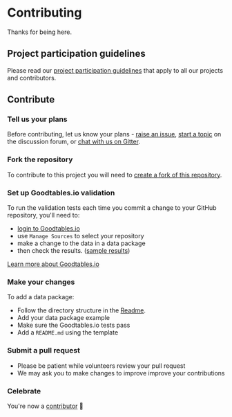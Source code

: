 # Contributing

Thanks for being here.

## Project participation guidelines

Please read our [project participation guidelines](https://okfn.org/project-participation-guidelines/) that apply to all our projects and contributors.

## Contribute

### Tell us your plans

Before contributing, let us know your plans - [raise an issue](https://github.com/frictionlessdata/example-data-packages/issues), [start a topic](https://discuss.okfn.org/c/frictionless-data) on the discussion forum, or [chat with us on Gitter](https://gitter.im/frictionlessdata/chat).

### Fork the repository

To contribute to this project you will need to [create a fork of this repository](https://help.github.com/articles/fork-a-repo/).

### Set up Goodtables.io validation

To run the validation tests each time you commit a change to your GitHub repository, you'll need to:
- [login to Goodtables.io](http://goodtables.io)
- use `Manage Sources` to select your repository
- make a change to the data in a data package
- then check the results. ([sample results](https://goodtables.io/github/frictionlessdata/example-data-packages))

[Learn more about Goodtables.io](http://okfnlabs.org/blog/2017/05/22/introducing-the-new-goodtables-library-and-goodtablesio.html)

### Make your changes

To add a data package:

- Follow the directory structure in the [Readme](./README.md/#data-packages).
- Add your data package example
- Make sure the Goodtables.io tests pass
- Add a `README.md` using the template

### Submit a pull request

- Please be patient while volunteers review your pull request
- We may ask you to make changes to improve improve your contributions

### Celebrate

You're now a [contributor](https://github.com/frictionlessdata/example-data-packages/graphs/contributors) :tada:
